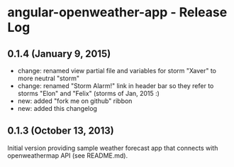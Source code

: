 # angular-openweather-app - Release Log

## 0.1.4 (January 9, 2015)

- change: renamed view partial file and variables for storm "Xaver" to more neutral "storm" 
- change: renamed "Storm Alarm!" link in header bar so they refer to storms "Elon" and "Felix" (storms of Jan, 2015 :)
- new: added "fork me on github" ribbon
- new: added this changelog


## 0.1.3 (October 13, 2013)

Initial version providing sample weather forecast app that connects with openweathermap API (see README.md).
